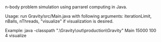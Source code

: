 n-body problem simulation using parrarel computing in Java.

Usage:
run Gravity/src/Main.java with following arguments: iterationLimit, nBalls, nThreads, "visualize" if visualization is desired.

Example:
java -classpath ".\Gravity\out\production\Gravity" Main 15000 100 4 visualize
